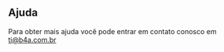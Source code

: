 ## Ajuda

Para obter mais ajuda você pode entrar em contato conosco em [ti@b4a.com.br](mailto:ti@b4a.com.br)
